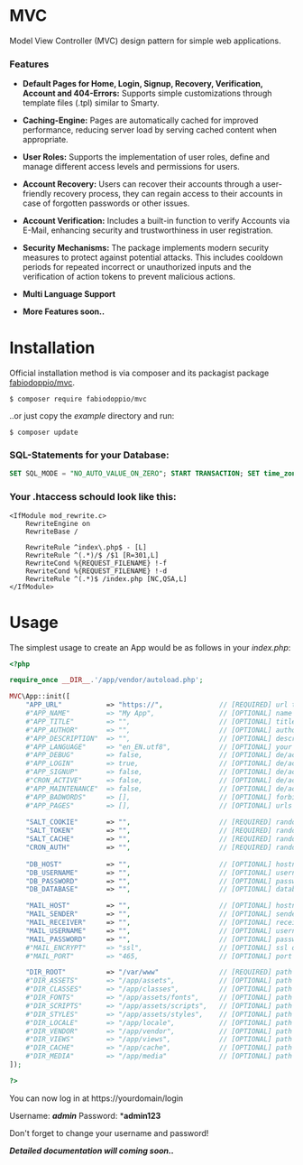 # MVC
Model View Controller (MVC) design pattern for simple web applications.

### Features

- **Default Pages for Home, Login, Signup, Recovery, Verification, Account and 404-Errors:** Supports simple customizations through template files (.tpl) similar to Smarty.

- **Caching-Engine:** Pages are automatically cached for improved performance, reducing server load by serving cached content when appropriate.

- **User Roles:** Supports the implementation of user roles, define and manage different access levels and permissions for users.

- **Account Recovery:** Users can recover their accounts through a user-friendly recovery process, they can regain access to their accounts in case of forgotten passwords or other issues.

- **Account Verification:**  Includes a built-in function to verify Accounts via E-Mail, enhancing security and trustworthiness in user registration.

- **Security Mechanisms:** The package implements modern security measures to protect against potential attacks. This includes cooldown periods for repeated incorrect or unauthorized inputs and the verification of action tokens to prevent malicious actions.

- **Multi Language Support**

- **More Features soon..**


Installation
============

Official installation method is via composer and its packagist package [fabiodoppio/mvc](https://packagist.org/packages/fabiodoppio/mvc).

```
$ composer require fabiodoppio/mvc
```

..or just copy the _example_ directory and run:
```
$ composer update
```

### SQL-Statements for your Database:

```sql
SET SQL_MODE = "NO_AUTO_VALUE_ON_ZERO"; START TRANSACTION; SET time_zone = "+00:00"; CREATE TABLE `app_accounts`( `id` int UNSIGNED NOT NULL, `username` varchar(64) CHARACTER SET utf8mb4 COLLATE utf8mb4_general_ci NOT NULL, `email` varchar(64) CHARACTER SET utf8mb4 COLLATE utf8mb4_general_ci NOT NULL, `password` varchar(64) CHARACTER SET utf8mb4 COLLATE utf8mb4_general_ci NOT NULL, `token` varchar(64) CHARACTER SET utf8mb4 COLLATE utf8mb4_general_ci NOT NULL, `role` int UNSIGNED NOT NULL, `registered` datetime NOT NULL DEFAULT CURRENT_TIMESTAMP, `lastaction` datetime NOT NULL DEFAULT CURRENT_TIMESTAMP) ENGINE=InnoDB DEFAULT CHARSET=utf8mb4 COLLATE=utf8mb4_general_ci; INSERT INTO `app_accounts` (`id`, `username`, `email`, `password`, `token`, `role`, `registered`, `lastaction`) VALUES (1000, 'admin', 'someone@example.com', '$2y$10$mF/1IeSTLohx/J35LYnEoueV50p3g9EOgnfADE0E7seJw127fHzY2', 'deP5E5KznHsLl0TMeLyvbndNg7KEky6W', 8, '2023-11-29 00:00:00', '2023-11-29 00:00:00'); CREATE TABLE `app_accounts_meta` ( `id` int UNSIGNED NOT NULL, `name` varchar(64) CHARACTER SET utf8mb4 COLLATE utf8mb4_general_ci NOT NULL, `value` text CHARACTER SET utf8mb4 COLLATE utf8mb4_general_ci NOT NULL ) ENGINE=InnoDB DEFAULT CHARSET=utf8mb4 COLLATE=utf8mb4_general_ci; CREATE TABLE `app_accounts_watchlist` ( `id` int UNSIGNED NOT NULL, `request` varchar(64) CHARACTER SET utf8mb4 COLLATE utf8mb4_general_ci NOT NULL, `detected` datetime NOT NULL DEFAULT CURRENT_TIMESTAMP ) ENGINE=InnoDB DEFAULT CHARSET=utf8mb4 COLLATE=utf8mb4_general_ci; ALTER TABLE `app_accounts` ADD PRIMARY KEY (`id`), ADD UNIQUE KEY `username` (`username`), ADD UNIQUE KEY `email` (`email`); ALTER TABLE `app_accounts_meta` ADD PRIMARY KEY (`id`,`name`); ALTER TABLE `app_accounts_watchlist` ADD PRIMARY KEY (`id`,`detected`); ALTER TABLE `app_accounts` MODIFY `id` int UNSIGNED NOT NULL AUTO_INCREMENT, AUTO_INCREMENT=1001; ALTER TABLE `app_accounts_meta` ADD CONSTRAINT `app_accounts_meta_ibfk_1` FOREIGN KEY (`id`) REFERENCES `app_accounts` (`id`) ON DELETE CASCADE ON UPDATE CASCADE; ALTER TABLE `app_accounts_watchlist` ADD CONSTRAINT `app_accounts_watchlist_ibfk_1` FOREIGN KEY (`id`) REFERENCES `app_accounts` (`id`) ON DELETE CASCADE ON UPDATE CASCADE; COMMIT;
```


### Your .htaccess schould look like this:

```
<IfModule mod_rewrite.c>
    RewriteEngine on
    RewriteBase /
    
    RewriteRule ^index\.php$ - [L]
    RewriteRule ^(.*)/$ /$1 [R=301,L]
    RewriteCond %{REQUEST_FILENAME} !-f
    RewriteCond %{REQUEST_FILENAME} !-d
    RewriteRule ^(.*)$ /index.php [NC,QSA,L]
</IfModule>
```


Usage
=====

The simplest usage to create an App would be as follows in your _index.php_:

```php
<?php

require_once __DIR__.'/app/vendor/autoload.php';

MVC\App::init([
    "APP_URL"           => "https://",              // [REQUIRED] url to your app, no trailing slash
    #"APP_NAME"         => "My App",                // [OPTIONAL] name of your app
    #"APP_TITLE"        => "",                      // [OPTIONAL] title of your start page
    #"APP_AUTHOR"       => "",                      // [OPTIONAL] author of your app
    #"APP_DESCRIPTION"  => "",                      // [OPTIONAL] description of your app
    #"APP_LANGUAGE"     => "en_EN.utf8",            // [OPTIONAL] your prefered (server-)language
    #"APP_DEBUG"        => false,                   // [OPTIONAL] de/activates debug mode
    #"APP_LOGIN"        => true,                    // [OPTIONAL] de/activates login (except admins)
    #"APP_SIGNUP"       => false,                   // [OPTIONAL] de/activates signup
    #"CRON_ACTIVE"      => false,                   // [OPTIONAL] de/activates cronjob
    #"APP_MAINTENANCE"  => false,                   // [OPTIONAL] de/activates maintenance mode (except admins)
    #"APP_BADWORDS"     => [],                      // [OPTIONAL] forbidden words for usernames or messages
    #"APP_PAGES"        => [],                      // [OPTIONAL] urls to custom pages
   
    "SALT_COOKIE"       => "",                      // [REQUIRED] randomized hash for security reasons
    "SALT_TOKEN"        => "",                      // [REQUIRED] randomized hash for security reasons
    "SALT_CACHE"        => "",                      // [REQUIRED] randomized hash for security reasons
    "CRON_AUTH"         => "",                      // [REQUIRED] randomized hash for security reasons
    
    "DB_HOST"           => "",                      // [OPTIONAL] hostname to your mysql server
    "DB_USERNAME"       => "",                      // [OPTIONAL] username to your mysql server
    "DB_PASSWORD"       => "",                      // [OPTIONAL] password to your mysql server
    "DB_DATABASE"       => "",                      // [OPTIONAL] database to your mysql server

    "MAIL_HOST"         => "",                      // [OPTIONAL] hostname to your mail server
    "MAIL_SENDER"       => "",                      // [OPTIONAL] sender email address for system emails
    "MAIL_RECEIVER"     => "",                      // [OPTIONAL] receiver email address for contact form
    "MAIL_USERNAME"     => "",                      // [OPTIONAL] username to your mail server
    "MAIL_PASSWORD"     => "",                      // [OPTIONAL] password to your mail server
    #"MAIL_ENCRYPT"     => "ssl",                   // [OPTIONAL] ssl or tsl for encryption
    #"MAIL_PORT"        => "465,                    // [OPTIONAL] port to your mail server

    "DIR_ROOT"          => "/var/www"               // [REQUIRED] path to your root directory, no trailing slash
    #"DIR_ASSETS"       => "/app/assets",           // [OPTIONAL] path to your asset files, such as styles and scripts
    #"DIR_CLASSES"      => "/app/classes",          // [OPTIONAL] path to your custom or extended classes
    #"DIR_FONTS"        => "/app/assets/fonts",     // [OPTIONAL] path to your fonts
    #"DIR_SCRIPTS"      => "/app/assets/scripts",   // [OPTIONAL] path to your .js scripts
    #"DIR_STYLES"       => "/app/assets/styles",    // [OPTIONAL] path to your .css styles
    #"DIR_LOCALE"       => "/app/locale",           // [OPTIONAL] path to your locale .mo/.po files
    #"DIR_VENDOR"       => "/app/vendor",           // [OPTIONAL] path to your third-party libraries
    #"DIR_VIEWS"        => "/app/views",            // [OPTIONAL] path to your template files
    #"DIR_CACHE"        => "/app/cache",            // [OPTIONAL] path to your cache files
    #"DIR_MEDIA"        => "/app/media"             // [OPTIONAL] path to your media files
]);

?>
```
You can now log in at https://yourdomain/login

Username: ***admin*** 
Password: ***admin123**

Don't forget to change your username and password!

***Detailed documentation will coming soon..***
